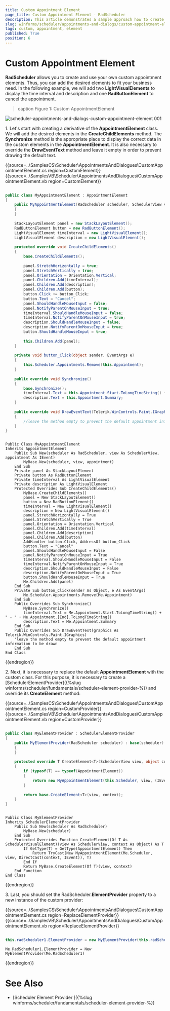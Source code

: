 ```yaml
---
title: Custom Appointment Element
page_title: Custom Appointment Element - RadScheduler
description: This article demonstrates a sample approach how to create custom AppointmentElement 
slug: winforms/scheduler/appointments-and-dialogs/custom-appointment-element
tags: custom, appointment, element
published: True
position: 6
---
```


# Custom Appointment Element

**RadScheduler** allows you to create and use your own custom appointment elements. Thus, you can add the desired elements to fit your business need. In the following example, we will add two **LightVisualElements** to display the time interval and description and one **RadButtonElement** to cancel the appointment.

>caption Figure 1: Custom AppointmentElement 

![scheduler-appointments-and-dialogs-custom-appointment-element 001](images/scheduler-appointments-and-dialogs-custom-appointment-element001.png)
 
1\. Let's start with creating a derivative of the **AppointmentElement** class. We will add the desired elements in the **CreateChildElements** method. The **Synchronize** method is the appropriate place to display the correct data in the custom elements in the **AppointmentElement**. It is also necessary to override the **DrawEventText** method and leave it empty in order to prevent drawing the default text.

{{source=..\SamplesCS\Scheduler\AppointmentsAndDialogues\CustomAppointmentElement.cs region=CustomElement}}
{{source=..\SamplesVB\Scheduler\AppointmentsAndDialogues\CustomAppointmentElement.vb region=CustomElement}}    
       
````C#
        
public class MyAppointmentElement : AppointmentElement
{
    public MyAppointmentElement(RadScheduler scheduler, SchedulerView view, IEvent appointment) : base(scheduler, view, appointment)
    {
    }
    
    StackLayoutElement panel = new StackLayoutElement();
    RadButtonElement button = new RadButtonElement();
    LightVisualElement timeInterval = new LightVisualElement();
    LightVisualElement description = new LightVisualElement();
    
    protected override void CreateChildElements()
    {
        base.CreateChildElements(); 
        
        panel.StretchHorizontally = true;
        panel.StretchVertically = true;
        panel.Orientation = Orientation.Vertical;
        panel.Children.Add(timeInterval);
        panel.Children.Add(description);
        panel.Children.Add(button);
        button.Click += button_Click;
        button.Text = "Cancel";
        panel.ShouldHandleMouseInput = false;
        panel.NotifyParentOnMouseInput = true;
        timeInterval.ShouldHandleMouseInput = false;
        timeInterval.NotifyParentOnMouseInput = true;
        description.ShouldHandleMouseInput = false;
        description.NotifyParentOnMouseInput = true;
        button.ShouldHandleMouseInput = true; 
    
        this.Children.Add(panel);
    }
    
    private void button_Click(object sender, EventArgs e)
    {
        this.Scheduler.Appointments.Remove(this.Appointment);
    }
    
    public override void Synchronize()
    {
        base.Synchronize(); 
        timeInterval.Text = this.Appointment.Start.ToLongTimeString() + " - " + this.Appointment.End.ToLongTimeString();
        description.Text = this.Appointment.Summary;
    }
    
    public override void DrawEventText(Telerik.WinControls.Paint.IGraphics graphics)
    {
        //leave the method empty to prevent the default appointment information to be drawn
    }
}

````
````VB.NET
    
Public Class MyAppointmentElement
Inherits AppointmentElement
    Public Sub New(scheduler As RadScheduler, view As SchedulerView, appointment As IEvent)
        MyBase.New(scheduler, view, appointment)
    End Sub
    Private panel As StackLayoutElement
    Private button As RadButtonElement
    Private timeInterval As LightVisualElement
    Private description As LightVisualElement
    Protected Overrides Sub CreateChildElements()
        MyBase.CreateChildElements()
        panel = New StackLayoutElement()
        button = New RadButtonElement()
        timeInterval = New LightVisualElement()
        description = New LightVisualElement()
        panel.StretchHorizontally = True
        panel.StretchVertically = True
        panel.Orientation = Orientation.Vertical
        panel.Children.Add(timeInterval)
        panel.Children.Add(description)
        panel.Children.Add(button)
        AddHandler button.Click, AddressOf button_Click
        button.Text = "Cancel"
        panel.ShouldHandleMouseInput = False
        panel.NotifyParentOnMouseInput = True
        timeInterval.ShouldHandleMouseInput = False
        timeInterval.NotifyParentOnMouseInput = True
        description.ShouldHandleMouseInput = False
        description.NotifyParentOnMouseInput = True
        button.ShouldHandleMouseInput = True
        Me.Children.Add(panel)
    End Sub
    Private Sub button_Click(sender As Object, e As EventArgs)
        Me.Scheduler.Appointments.Remove(Me.Appointment)
    End Sub
    Public Overrides Sub Synchronize()
        MyBase.Synchronize()
        timeInterval.Text = Me.Appointment.Start.ToLongTimeString() + " - " + Me.Appointment.[End].ToLongTimeString()
        description.Text = Me.Appointment.Summary
    End Sub
    Public Overrides Sub DrawEventText(graphics As Telerik.WinControls.Paint.IGraphics)
    'leave the method empty to prevent the default appointment information to be drawn
    End Sub
End Class

````

{{endregion}}

2\. Next, it is necessary to replace the default **AppointmentElement** with the custom class. For this purpose, it is necessary to create a [SchedulerElementProvider]({%slug winforms/scheduler/fundamentals/scheduler-element-provider-%}) and override its **CreateElement<T>** method:

{{source=..\SamplesCS\Scheduler\AppointmentsAndDialogues\CustomAppointmentElement.cs region=CustomProvider}}
{{source=..\SamplesVB\Scheduler\AppointmentsAndDialogues\CustomAppointmentElement.vb region=CustomProvider}}    
       
````C#
        
public class MyElementProvider : SchedulerElementProvider
{
    public MyElementProvider(RadScheduler scheduler) : base(scheduler)
    {
    }
    
    protected override T CreateElement<T>(SchedulerView view, object context)
    {
        if (typeof(T) == typeof(AppointmentElement))
        {
            return new MyAppointmentElement(this.Scheduler, view, (IEvent)context)as T;
        }
        
        return base.CreateElement<T>(view, context);
    }
}

````
````VB.NET
    
Public Class MyElementProvider
Inherits SchedulerElementProvider
    Public Sub New(scheduler As RadScheduler)
        MyBase.New(scheduler)
    End Sub
    Protected Overrides Function CreateElement(Of T As SchedulerVisualElement)(view As SchedulerView, context As Object) As T
        If GetType(T) = GetType(AppointmentElement) Then
            Return TryCast(New MyAppointmentElement(Me.Scheduler, view, DirectCast(context, IEvent)), T)
        End If
        Return MyBase.CreateElement(Of T)(view, context)
    End Function
End Class

````

{{endregion}}

3\. Last, you should set the RadScheduler.**ElementProvider** property to a new instance of the custom provider:

{{source=..\SamplesCS\Scheduler\AppointmentsAndDialogues\CustomAppointmentElement.cs region=ReplaceElementProvider}}
{{source=..\SamplesVB\Scheduler\AppointmentsAndDialogues\CustomAppointmentElement.vb region=ReplaceElementProvider}}    
       
````C#
            
this.radScheduler1.ElementProvider = new MyElementProvider(this.radScheduler1);

````
````VB.NET
Me.RadScheduler1.ElementProvider = New MyElementProvider(Me.RadScheduler1)

````

{{endregion}}

# See Also

* [Scheduler Element Provider ]({%slug winforms/scheduler/fundamentals/scheduler-element-provider-%})


